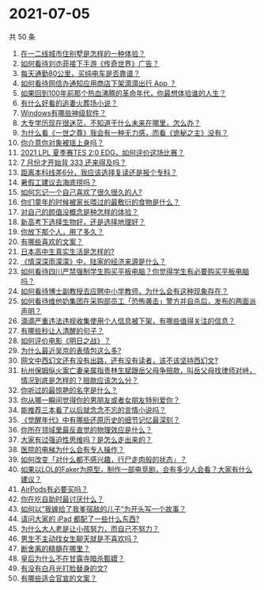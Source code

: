 # 2021-07-05

共 50 条

<!-- BEGIN -->
<!-- 最后更新时间 Mon Jul 05 2021 00:05:09 GMT+0800 (China Standard Time) -->

1. [在一二线城市住别墅是怎样的一种体验？](https://www.zhihu.com/question/350485995)
2. [如何看待刘亦菲接下手游《传奇世界》广告？](https://www.zhihu.com/question/469422532)
3. [每天通勤80公里，买纯电车是否靠谱？](https://www.zhihu.com/question/468510743)
4. [如何看待网信办通知应用商店下架滴滴出行 App ？](https://www.zhihu.com/question/470015739)
5. [如果回到100年前那个热血沸腾的革命年代，你最想体验谁的人生？](https://www.zhihu.com/question/460118166)
6. [有什么好看的追妻火葬场小说？](https://www.zhihu.com/question/463891070)
7. [Windows有哪些神级软件？](https://www.zhihu.com/question/465494790)
8. [大专学历现在很迷茫，不知道干什么未来在哪里，怎么办？](https://www.zhihu.com/question/467003536)
9. [为什么看《一世之尊》我会有一种无力感，而看《诡秘之主》没有？](https://www.zhihu.com/question/466875284)
10. [你介意你对象被瑶上身吗？](https://www.zhihu.com/question/429956758)
11. [2021 LPL 夏季赛TES 2:0
    EDG，如何评价这场比赛？](https://www.zhihu.com/question/469986525)
12. [7 月份才开始背 333 还来得及吗？](https://www.zhihu.com/question/405506994)
13. [距离本科线差6分，我应该选择复读还是报个专科？](https://www.zhihu.com/question/467517153)
14. [暑假工建议去海底捞吗？](https://www.zhihu.com/question/398756321)
15. [如何忘记一个自己喜欢了很久很久的人?](https://www.zhihu.com/question/468233405)
16. [你们童年的时候被家长喂过的最敷衍的食物是什么？](https://www.zhihu.com/question/462844792)
17. [对自己的颜值没概念是种怎样的体验？](https://www.zhihu.com/question/309262006)
18. [新高考下选择生物好，还是选择地理好？](https://www.zhihu.com/question/463643144)
19. [你放下那个人，用了多久？](https://www.zhihu.com/question/459105986)
20. [有哪些喜欢的文案？](https://www.zhihu.com/question/460143596)
21. [日本高中生真实生活是怎样的?](https://www.zhihu.com/question/358652855)
22. [《情深深雨濛濛》中，陆家的经济来源是什么？](https://www.zhihu.com/question/54479741)
23. [如何看待四川严禁强制学生购买平板电脑？你觉得学生有必要购买平板电脑吗？](https://www.zhihu.com/question/469907647)
24. [如何看待博士副教授去应聘中小学教师，为什么会有这种现象存在？](https://www.zhihu.com/question/469006927)
25. [如何看待维他奶集团在采购部员工「恐怖袭击」警方并自杀后，发布的两面派声明？](https://www.zhihu.com/question/469732478)
26. [滴滴严重违法违规收集使用个人信息被下架，有哪些值得关注的信息？](https://www.zhihu.com/question/470016029)
27. [有哪些秒让人清醒的句子？](https://www.zhihu.com/question/464766380)
28. [如何评价电影《明日之战》？](https://www.zhihu.com/question/469466765)
29. [为什么最近吴京的表情包这么多?](https://www.zhihu.com/question/459051105)
30. [网文中西幻文还有没有出路，还有没有读者，该不该坚持西幻文?](https://www.zhihu.com/question/469646044)
31. [杭州保姆纵火案亡妻亲属指责林生斌跟岳父母争赔款，叫岳父母找律师对峙，情况到底是怎样的？赔款应该怎么分？](https://www.zhihu.com/question/469306984)
32. [你听过的最惊艳的名字是什么？](https://www.zhihu.com/question/265694919)
33. [你从哪一瞬间觉得你的男朋友或者女朋友特别爱你？](https://www.zhihu.com/question/310415598)
34. [能推荐三本看了以后就念念不忘的言情小说吗？](https://www.zhihu.com/question/420713607)
35. [《觉醒年代》中有哪些还原历史的细节记忆最深刻？](https://www.zhihu.com/question/451486276)
36. [你所在领域里最反直觉的物理效应是什么？](https://www.zhihu.com/question/466498607)
37. [大家有过强迫性思维吗？是怎么走出来的？](https://www.zhihu.com/question/400662217)
38. [医院的电梯为什么会有专人操作？](https://www.zhihu.com/question/275348817)
39. [如何改变「对什么都不感兴趣，行尸走肉般的状态」？](https://www.zhihu.com/question/31249796)
40. [如果以LOL的Faker为原型，制作一部电竞剧，会有多少人会看？大家有什么建议？](https://www.zhihu.com/question/467272877)
41. [AirPods有必要买吗？](https://www.zhihu.com/question/465884888)
42. [你在吃自助时最讨厌什么？](https://www.zhihu.com/question/63212359)
43. [如何以“我嫁给了我爹宿敌的儿子”为开头写一个故事？](https://www.zhihu.com/question/425380931)
44. [请问大家的 iPad 都配了一些什么东西?](https://www.zhihu.com/question/441947056)
45. [为什么大人老是让小孩努力，而自己不努力？](https://www.zhihu.com/question/465729487)
46. [男生不主动找女生聊天就是不喜欢吗？](https://www.zhihu.com/question/428269881)
47. [断舍离的精髓在哪里？](https://www.zhihu.com/question/25044125)
48. [皇后为什么不在甘露寺暗杀甄嬛？](https://www.zhihu.com/question/323782581)
49. [有没有白月光打脸替身的文?](https://www.zhihu.com/question/459071698)
50. [有哪些适合官宣的文案？](https://www.zhihu.com/question/436157838)

<!-- END -->
